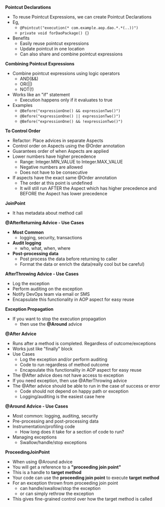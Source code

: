 **Pointcut Declarations**
- To reuse Pointcut Expressions, we can create Pointcut Declarations
- Eg,
    - `@Pointcut("execution(* com.example.aop.dao.*.*(..))")`
    - `private void forDaoPackage() {}`
- Benefits
    - Easily reuse pointcut expressions
    - Update pointcut in one location
    - Can also share and combine pointcut expressions

**Combining Pointcut Expressions**
- Combine pointcut expressions using logic operators    
  - AND(&&)
  - OR(||)
  - NOT(!)
- Works like an "if" statement
  - Execution happens only if it evaluates to true
- Examples
  - `@Before("expressionOne() && expressionTwo()")`
  - `@Before("expressionOne() || expressionTwo()")`
  - `@Before("expressionOne() && !expressionTwo()")`

**To Control Order**
- Refactor: Place advices in separate Aspects
- Control order on Aspects using the @Order annotation
- Guarantees order of when Aspects are applied
- Lower numbers have higher precedence
  - Range: Integer.MIN_VALUE to Integer.MAX_VALUE
  - Negative numbers are allowed
  - Does not have to be consecutive 
- If aspects have the exact same @Order annotation
  - The order at this point is undefined
  - It will still run AFTER the Aspect which has higher precedence and BEFORE the Aspect has lower precedence

**JoinPoint**
- It has metadata about method call

**@AfterReturning Advice - Use Cases**
- **Most Common**
  - logging, security, transactions
- **Audit logging**
  - who, what, when, where
- **Post-processing data**
  - Post process the data before returning to caller
  - Format the data or enrich the data(really cool but be careful)

**AfterThrowing Advice - Use Cases**
- Log the exception
- Perform auditing on the exception
- Notify DevOps team via email or SMS
- Encapsulate this functionality in AOP aspect for easy reuse

**Exception Propagation**
- If you want to stop the execution propagation
  - then use the **@Around** advice

**@After Advice**
- Runs after a method is completed. Regardless of outcome/exceptions
- Works just like "finally" block
- Use Cases 
  - Log the exception and/or perform auditing
  - Code to run regardless of method outcome
  - Encapsulate this functionality in AOP aspect for easy reuse
- The @After advice does not have access to exception
- If you need exception, then use @AfterThrowing advice
- The @After advice should be able to run in the case of success or error
  - Code should not depend on happy path or exception
  - Logging/auditing is the easiest case here

**@Around Advice - Use Cases**
- Most common: logging, auditing, security
- Pre-processing and post-processing data
- Instrumentation/profiling code
  - How long does it take for a section of code to run?
- Managing exceptions
  - Swallow/handle/stop exceptions

**ProceedingJoinPoint**
- When using @Around advice
- You will get a reference to a **"proceeding join point"**
- This is a handle to **target method**
- Your code can use the **proceeding join point** to execute **target method**
- For an exception thrown from proceeding join point
  - can handle/swallow/stop the exception
  - or can simply rethrow the exception
- This gives fine-grained control over how the target method is called